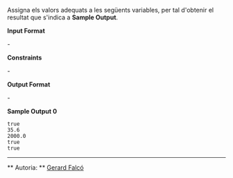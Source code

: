 Assigna els valors adequats a les següents variables, per tal d'obtenir
el resultat que s'indica a **Sample Output**.

**Input Format**

\-

**Constraints**

\-

**Output Format**

\-

**Sample Output 0**

    true
    35.6
    2000.0
    true
    true

----------

** Autoria: **
[Gerard Falcó](https://github.com/gerardfp)
